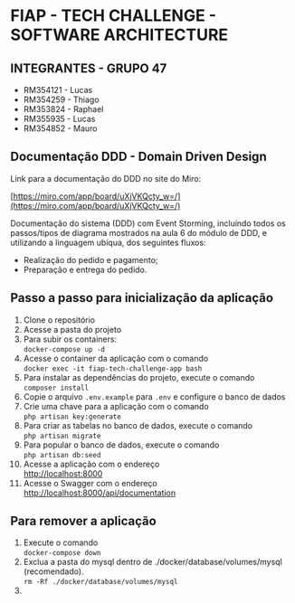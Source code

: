# FIAP - TECH CHALLENGE - SOFTWARE ARCHITECTURE

## INTEGRANTES - GRUPO 47

- RM354121 - Lucas 
- RM354259 - Thiago
- RM353824 - Raphael
- RM355935 - Lucas
- RM354852 - Mauro

## Documentação DDD - Domain Driven Design

Link para a documentação do DDD no site do Miro:

[https://miro.com/app/board/uXjVKQcty_w=/](https://miro.com/app/board/uXjVKQcty_w=/)

Documentação do sistema (DDD) com Event Storming, incluindo todos os passos/tipos de diagrama mostrados na aula 6 do
módulo de DDD, e utilizando a linguagem ubíqua, dos seguintes fluxos:

 - Realização do pedido e pagamento; 
 - Preparação e entrega do pedido.


## Passo a passo para inicialização da aplicação

1. Clone o repositório
2. Acesse a pasta do projeto
3. Para subir os containers:  
   `docker-compose up -d`
4. Acesse o container da aplicação com o comando  
   `docker exec -it fiap-tech-challenge-app bash`
5. Para instalar as dependências do projeto, execute o comando  
   `composer install`
6. Copie o arquivo `.env.example` para `.env` e configure o banco de dados
7. Crie uma chave para a aplicação com o comando  
   `php artisan key:generate`
8. Para criar as tabelas no banco de dados, execute o comando  
   `php artisan migrate`
7. Para popular o banco de dados, execute o comando  
   `php artisan db:seed`
8. Acesse a aplicação com o endereço  
   [http://localhost:8000](http://localhost:8000)
9. Acesse o Swagger com o endereço  
   [http://localhost:8000/api/documentation](http://localhost:8000/api/documentation)

## Para remover a aplicação

1. Execute o comando  
   `docker-compose down`
2. Exclua a pasta do mysql dentro de ./docker/database/volumes/mysql (recomendado).  
   `rm -Rf ./docker/database/volumes/mysql`
3. 
